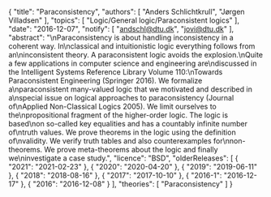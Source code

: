 {
    "title": "Paraconsistency",
    "authors": [
        "Anders Schlichtkrull",
        "Jørgen Villadsen"
    ],
    "topics": [
        "Logic/General logic/Paraconsistent logics"
    ],
    "date": "2016-12-07",
    "notify": [
        "andschl@dtu.dk",
        "jovi@dtu.dk"
    ],
    "abstract": "\nParaconsistency is about handling inconsistency in a coherent way. In\nclassical and intuitionistic logic everything follows from an\ninconsistent theory. A paraconsistent logic avoids the explosion.\nQuite a few applications in computer science and engineering are\ndiscussed in the Intelligent Systems Reference Library Volume 110:\nTowards Paraconsistent Engineering (Springer 2016). We formalize a\nparaconsistent many-valued logic that we motivated and described in a\nspecial issue on logical approaches to paraconsistency (Journal of\nApplied Non-Classical Logics 2005). We limit ourselves to the\npropositional fragment of the higher-order logic. The logic is based\non so-called key equalities and has a countably infinite number of\ntruth values. We prove theorems in the logic using the definition of\nvalidity. We verify truth tables and also counterexamples for\nnon-theorems. We prove meta-theorems about the logic and finally we\ninvestigate a case study.",
    "licence": "BSD",
    "olderReleases": [
        {
            "2021": "2021-02-23"
        },
        {
            "2020": "2020-04-20"
        },
        {
            "2019": "2019-06-11"
        },
        {
            "2018": "2018-08-16"
        },
        {
            "2017": "2017-10-10"
        },
        {
            "2016-1": "2016-12-17"
        },
        {
            "2016": "2016-12-08"
        }
    ],
    "theories": [
        "Paraconsistency"
    ]
}